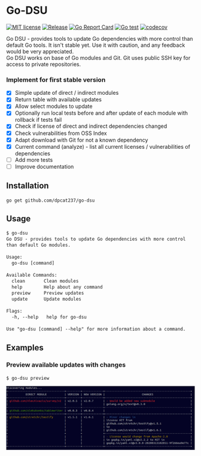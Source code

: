 # Go-DSU

[![MIT license](https://img.shields.io/badge/License-MIT-blue.svg)](https://lbesson.mit-license.org/)
[![Release](https://img.shields.io/github/v/release/dpcat237/go-dsu.svg)](https://github.com/dpcat237/go-dsu/releases/latest)
[![Go Report Card](https://goreportcard.com/badge/github.com/dpcat237/go-dsu)](https://goreportcard.com/report/github.com/dpcat237/go-dsu)
[![Go test](https://github.com/dpcat237/go-dsu/workflows/Go%20test/badge.svg)](https://github.com/dpcat237/go-dsu/workflows/Go%20test/badge.svg)
[![codecov](https://codecov.io/gh/dpcat237/go-dsu/branch/master/graph/badge.svg)](https://codecov.io/gh/dpcat237/go-dsu)

Go DSU - provides tools to update Go dependencies with more control than default Go tools. It isn't stable yet. Use it with caution, and any feedback would be very appreciated.  
Go DSU works on base of Go modules and Git. Git uses public SSH key for access to private repositories.  

### Implement for first stable version
- [x] Simple update of direct / indirect modules
- [x] Return table with available updates
- [x] Allow select modules to update
- [x] Optionally run local tests before and after update of each module with rollback if tests fail
- [x] Check if license of direct and indirect dependencies changed
- [x] Check vulnerabilities from OSS Index
- [x] Adapt download with Git for not a known dependency
- [x] Current command (analyze) - list all current licenses / vulnerabilities of dependencies
- [ ] Add more tests
- [ ] Improve documentation

## Installation

    go get github.com/dpcat237/go-dsu

## Usage

```
$ go-dsu
Go DSU - provides tools to update Go dependencies with more control than default Go modules.

Usage:
  go-dsu [command]

Available Commands:
  clean       Clean modules
  help        Help about any command
  preview     Preview updates
  update      Update modules

Flags:
  -h, --help   help for go-dsu

Use "go-dsu [command] --help" for more information about a command.
```

## Examples

### Preview available updates with changes
`$ go-dsu preview`

![](doc/images/preview.png)